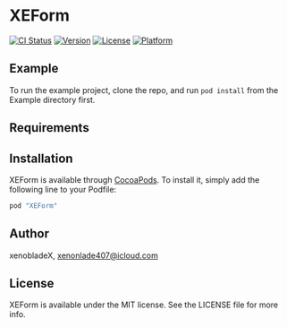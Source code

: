 # XEForm

[![CI Status](http://img.shields.io/travis/xenobladeX/XEForm.svg?style=flat)](https://travis-ci.org/xenobladeX/XEForm)
[![Version](https://img.shields.io/cocoapods/v/XEForm.svg?style=flat)](http://cocoapods.org/pods/XEForm)
[![License](https://img.shields.io/cocoapods/l/XEForm.svg?style=flat)](http://cocoapods.org/pods/XEForm)
[![Platform](https://img.shields.io/cocoapods/p/XEForm.svg?style=flat)](http://cocoapods.org/pods/XEForm)

## Example

To run the example project, clone the repo, and run `pod install` from the Example directory first.

## Requirements

## Installation

XEForm is available through [CocoaPods](http://cocoapods.org). To install
it, simply add the following line to your Podfile:

```ruby
pod "XEForm"
```

## Author

xenobladeX, xenonlade407@icloud.com

## License

XEForm is available under the MIT license. See the LICENSE file for more info.
